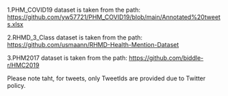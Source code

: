 1.PHM_COVID19 dataset is taken from the path: https://github.com/yw57721/PHM_COVID19/blob/main/Annotated%20tweets.xlsx

2.RHMD_3_Class dataset is taken from the path: https://github.com/usmaann/RHMD-Health-Mention-Dataset

3.PHM2017 dataset is taken from the path: https://github.com/biddle-r/HMC2019

Please note taht, for tweets, only TweetIds are provided due to Twitter policy.
